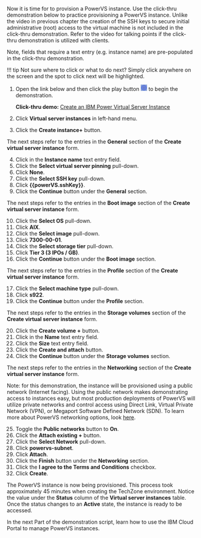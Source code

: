Now it is time for to provision a PowerVS instance. Use the click-thru demonstration below to practice provisioning a PowerVS instance. Unlike the video in previous chapter the creation of the SSH keys to secure initial administrative (root) access to the virtual machine is not included in the click-thru demonstration. Refer to the video for talking points if the click-thru demonstration is utilized with clients.

Note, fields that require a text entry (e.g. instance name) are pre-populated in the click-thru demonstration.

!!! tip
    Not sure where to click or what to do next? Simply click anywhere on the screen and the spot to click next will be highlighted.

1. Open the link below and then click the play button ![](_attachments/ClickThruPlayButton.png) to begin the demonstration.

    **Click-thru demo:** <a href="https://ibm.github.io/SalesEnablement-test-repo/includes/Provisioning-an-Instance/index.html" target ="_blank">Create an IBM Power Virtual Server Instance</a>

2. Click **Virtual server instances** in left-hand menu.
3. Click the **Create instance+** button.

The next steps refer to the entries in the **General** section of the **Create virtual server instance** form.

4. Click in the **Instance name** text entry field.
5. Click the **Select virtual server pinning** pull-down.
6. Click **None**.
7. Click the **Select SSH key** pull-down.
8. Click **{{powerVS.sshKey}}**.
9. Click the **Continue** button under the **General** section.

The next steps refer to the entries in the **Boot image** section of the **Create virtual server instance** form.

10. Click the **Select OS** pull-down.
11. Click **AIX**.
12. Click the **Select image** pull-down.
13. Click **7300-00-01**.
14. Click the **Select storage tier** pull-down.
15. Click **Tier 3 (3 IPOs / GB)**.
16. Click the **Continue** button under the **Boot image** section.

The next steps refer to the entries in the **Profile** section of the **Create virtual server instance** form.

17. Click the **Select machine type** pull-down.
18. Click **s922**.
19. Click the **Continue** button under the **Profile** section.

The next steps refer to the entries in the **Storage volumes** section of the **Create virtual server instance** form.

20. Click the **Create volume +** button.
21. Click in the **Name** text entry field.
22. Click the **Size** text entry field.
23. Click the **Create and attach** button.
24. Click the **Continue** button under the **Storage volumes** section.

The next steps refer to the entries in the **Networking** section of the **Create virtual server instance** form.

Note: for this demonstration, the instance will be provisioned using a public network (Internet facing). Using the public network makes demonstrating access to instances easy, but most production deployments of PowerVS will utilize private networks and control access using Direct Link, Virtual Private Network (VPN), or Megaport Software Defined Network (SDN). To learn more about PowerVS networking options, look <a href="https://cloud.ibm.com/docs/power-iaas?topic=power-iaas-network-architecture-diagrams" target="_blank"> here</a>.

25. Toggle the **Public networks** button to **On**.
26. Click the **Attach existing +** button.
27. Click the **Select Network** pull-down.
28. Click **powervs-subnet**.
29. Click **Attach**.
30. Click the **Finish** button under the **Networking** section.
31. Click the **I agree to the Terms and Conditions** checkbox.
32. Click **Create**.

The PowerVS instance is now being provisioned. This process took approximately 45 minutes when creating the TechZone environment. Notice the value under the **Status** column of the **Virtual server instances** table. Once the status changes to an **Active** state, the instance is ready to be accessed.

In the next Part of the demonstration script, learn how to use the IBM Cloud Portal to manage PowerVS instances.
